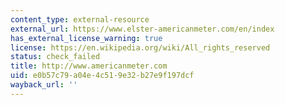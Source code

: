 ```yaml
---
content_type: external-resource
external_url: https://www.elster-americanmeter.com/en/index
has_external_license_warning: true
license: https://en.wikipedia.org/wiki/All_rights_reserved
status: check_failed
title: http://www.americanmeter.com
uid: e0b57c79-a04e-4c51-9e32-b27e9f197dcf
wayback_url: ''
---
```


